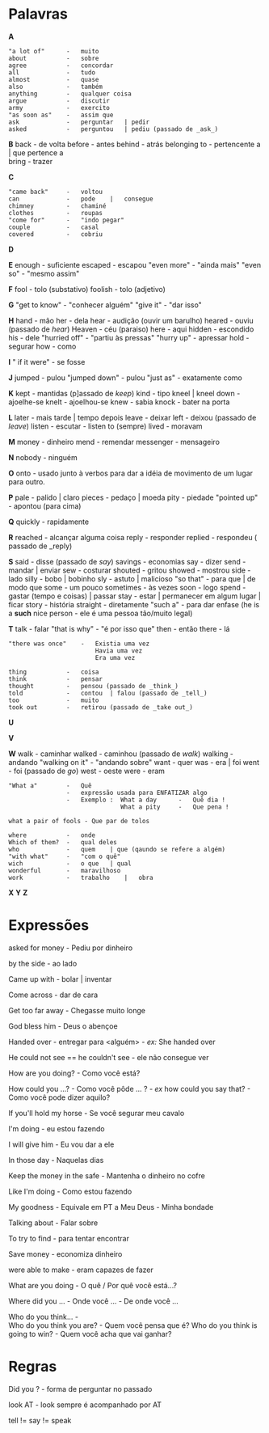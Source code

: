  # Palavras

**A**

    "a lot of"      -   muito   
    about           -   sobre 
    agree           -   concordar
    all             -   tudo
    almost          -   quase
    also            -   também
    anything        -   qualquer coisa    
    argue           -   discutir
    army            -   exercito
    "as soon as"    -   assim que
    ask             -   perguntar   | pedir
    asked           -   perguntou   | pediu (passado de _ask_)

**B**
    back            -   de volta
    before          -   antes
    behind          -   atrás
    belonging to    -   pertencente a   | que pertence a    
    bring           -   trazer

**C**
    
    "came back"     -   voltou
    can             -   pode    |   consegue
    chimney         -   chaminé
    clothes         -   roupas
    "come for"      -   "indo pegar"
    couple          -   casal
    covered         -   cobriu

**D**

**E**
    enough          -   suficiente
    escaped         -   escapou
    "even more"     -   "ainda mais"
    "even so"       -   "mesmo assim"


**F**
    fool            -   tolo (substativo)
    foolish         -   tolo (adjetivo)

**G**
    "get to know"   -   "conhecer alguém"
    "give it"       -   "dar isso"

**H**
    hand            -   mão
    her             -   dela
    hear            -   audição (ouvir um barulho)
    heared          -   ouviu (passado de _hear_)
    Heaven          -   céu (paraiso)
    here            -   aqui
    hidden          -   escondido
    his             -   dele
    "hurried off"   -   "partiu às pressas"
    "hurry up"      -   apressar
    hold            -   segurar
    how             -   como


**I**
    " if it were"   -   se fosse

**J**
    jumped          -   pulou
    "jumped down"   -   pulou
    "just as"       -   exatamente como

**K**
    kept            -   mantidas (p]assado de _keep_)
    kind            -   tipo
    kneel | kneel down  -   ajoelhe-se
    knelt           -   ajoelhou-se
    knew            -   sabia
    knock           -   bater na porta

**L**
    later           -   mais tarde  |   tempo depois
    leave           -   deixar
    left            -   deixou (passado de _leave_)
    listen          -   escutar
                    -   listen to (sempre) 
    lived           -   moravam

**M**
    money           -   dinheiro
    mend            -   remendar
    messenger       -   mensageiro

**N**
    nobody          -   ninguém

**O**
    onto            -   usado junto à verbos para dar a idéia de movimento de um lugar para outro.

**P**
    pale            -   palido  | claro
    pieces          -   pedaço  | moeda
    pity            -   piedade
    "pointed up"    -   apontou (para cima)


**Q**
    quickly         -   rapidamente

**R**
    reached         -   alcançar alguma coisa
    reply           -   responder
    replied         -   respondeu ( passado de _reply)

**S**
    said            -   disse (passado de _say_)
    savings         -   economias
    say             -   dizer
    send            -   mandar  |   enviar
    sew             -   costurar
    shouted         -   gritou
    showed          -   mostrou
    side            -   lado
    silly           -   bobo    | bobinho
    sly             -   astuto  |   malicioso
    "so that"       -   para que    |   de modo que
    some            -   um pouco
    sometimes       -   às vezes
    soon            -   logo
    spend           -   gastar  (tempo e coisas)    | passar
    stay            -   estar   |   permanecer em algum lugar   |   ficar
    story           -   história
    straight        -   diretamente
    "such a"        -   para dar enfase (he is a **such** nice person - ele é uma pessoa tão/muito legal)

**T**
    talk                -   falar
    "that is why"       -   "é por isso que"
    then                -   então
    there               -   lá

    "there was once"    -   Existia uma vez
                            Havia uma vez
                            Era uma vez
    
    thing           -   coisa
    think           -   pensar
    thought         -   pensou (passado de _think_)
    told            -   contou  | falou (passado de _tell_)
    too             -   muito
    took out        -   retirou (passado de _take out_)



**U**

**V**

**W**
    walk            -   caminhar
    walked          -   caminhou (passado de _walk_)
    walking         -   andando
    "walking on it" -   "andando sobre"
    want            -   quer
    was             -   era | foi
    went            -   foi (passado de _go_)
    west            -   oeste
    were            -   eram

    "What a"        -   Quê
                    -   expressão usada para ENFATIZAR algo
                    -   Exemplo :  What a day      -   Quê dia !
                                   What a pity     -   Que pena !

    what a pair of fools - Que par de tolos 
    
    where           -   onde
    Which of them?  -   qual deles   
    who             -   quem    | que (qaundo se refere a algém)
    "with what"     -   "com o quê"
    wich            -   o que   | qual
    wonderful       -   maravilhoso
    work            -   trabalho    |   obra

**X**
**Y**
**Z**

# Expressões

asked for money     -   Pediu por dinheiro


by the side         -   ao lado


Came up with        -   bolar   | inventar


Come across     -   dar de cara


Get too far away    -   Chegasse muito longe


God bless him   -   Deus o abençoe


Handed <algo> over      -   entregar <algo> para <alguém>
                        -   _ex:_ She handed <everything> over <to the soldier>


He could not see == he couldn't see     -   ele não consegue ver 



How are you doing?      -   Como você está?

How could you ...?      -   Como você pôde ... ?
                        -   _ex_ how could you say that? - Como você pode dizer aquilo?


If you'll hold my horse     -   Se você segurar meu cavalo



I'm doing           -   eu estou fazendo


I will give him     -   Eu vou dar a ele


In those day    -   Naquelas dias


Keep the money in the safe  -   Mantenha o dinheiro no cofre


Like I'm doing          -   Como estou fazendo


My goodness             -   Equivale em PT a Meu Deus
                        -   Minha bondade


Talking about       -   Falar sobre




To try to find      -   para tentar encontrar


Save money          -   economiza dinheiro



were able to make   -   eram capazes de fazer




What are you doing      -   O quê / Por quê você está...?


Where did you ...   -   Onde você ...
                    -   De onde você ...




Who do you think...  -   
Who do you think you are?   -   Quem vocẽ pensa que é?
Who do you think is going to win?   -   Quem você acha que vai ganhar? 


# Regras

Did you <verb> ?    -   forma de perguntar no passado

look AT             -    look sempre é acompanhado por AT

tell != say != speak

